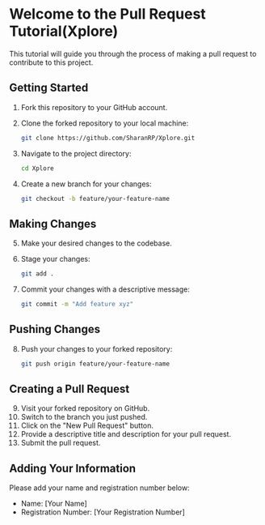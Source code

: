 
# Welcome to the Pull Request Tutorial(Xplore)

This tutorial will guide you through the process of making a pull request to contribute to this project.

## Getting Started

1. Fork this repository to your GitHub account.
2. Clone the forked repository to your local machine:

   ```bash
   git clone https://github.com/SharanRP/Xplore.git
   ```

3. Navigate to the project directory:

   ```bash
   cd Xplore
   ```

4. Create a new branch for your changes:

   ```bash
   git checkout -b feature/your-feature-name
   ```

## Making Changes

5. Make your desired changes to the codebase.
6. Stage your changes:

   ```bash
   git add .
   ```

7. Commit your changes with a descriptive message:

   ```bash
   git commit -m "Add feature xyz"
   ```

## Pushing Changes

8. Push your changes to your forked repository:

   ```bash
   git push origin feature/your-feature-name
   ```

## Creating a Pull Request

9. Visit your forked repository on GitHub.
10. Switch to the branch you just pushed.
11. Click on the "New Pull Request" button.
12. Provide a descriptive title and description for your pull request.
13. Submit the pull request.

## Adding Your Information

Please add your name and registration number below:

- Name: [Your Name]
- Registration Number: [Your Registration Number]

